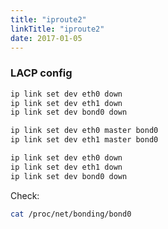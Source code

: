 ```yaml
---
title: "iproute2"
linkTitle: "iproute2"
date: 2017-01-05
---
```


### LACP config

```bash
ip link set dev eth0 down
ip link set dev eth1 down
ip link set dev bond0 down
```

```bash
ip link set dev eth0 master bond0
ip link set dev eth1 master bond0
```

```bash
ip link set dev eth0 down
ip link set dev eth1 down
ip link set dev bond0 down
```

Check:

```bash
cat /proc/net/bonding/bond0
```
